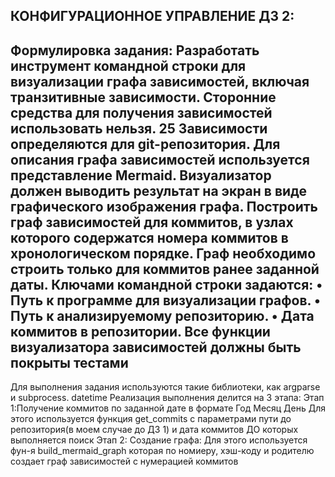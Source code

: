КОНФИГУРАЦИОННОЕ УПРАВЛЕНИЕ ДЗ 2:
--------------------------------------------------------------------------------
Формулировка задания:
Разработать инструмент командной строки для визуализации графа
зависимостей, включая транзитивные зависимости. Сторонние средства для
получения зависимостей использовать нельзя.
25
Зависимости определяются для git-репозитория. Для описания графа
зависимостей используется представление Mermaid. Визуализатор должен
выводить результат на экран в виде графического изображения графа.
Построить граф зависимостей для коммитов, в узлах которого содержатся
номера коммитов в хронологическом порядке. Граф необходимо строить только
для коммитов ранее заданной даты.
Ключами командной строки задаются:
• Путь к программе для визуализации графов.
• Путь к анализируемому репозиторию.
• Дата коммитов в репозитории.
Все функции визуализатора зависимостей должны быть покрыты тестами
--------------------------------------------------------------------------------
Для выполнения задания используются такие библиотеки, как argparse и subprocess. datetime
Реализация выполнения делится на 3 этапа: 
Этап 1:Получение коммитов по заданной дате в формате Год Месяц День
Для этого используется функция get_commits с параметрами пути до репозитория(в моем случае до ДЗ 1) и дата коммитов ДО которых выполняется поиск
Этап 2: Создание графа:
Для этого используется фун-я build_mermaid_graph которая по номиеру, хэш-коду и родителю создает граф зависимостей с нумерацией коммитов
